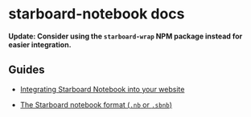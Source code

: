 # starboard-notebook docs

**Update: Consider using the `starboard-wrap` NPM package instead for easier integration.**

## Guides

- [Integrating Starboard Notebook into your website](./integration.md)

- [The Starboard notebook format (`.nb` or `.sbnb`)](./format.md)
